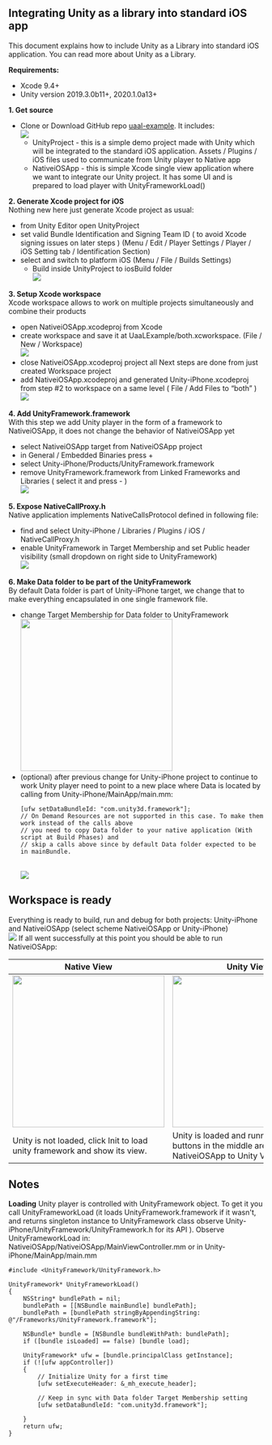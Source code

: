 ## Integrating Unity as a library into standard iOS app
This document explains how to include Unity as a Library into standard iOS application. You can read more about Unity as a Library.

**Requirements:**
- Xcode 9.4+
- Unity version 2019.3.0b11+, 2020.1.0a13+

**1. Get source**
- Clone or Download GitHub repo [uaal-example](https://github.com/Unity-Technologies/uaal-example). It includes:
  <br><img src="images/ios/folderStructure.png">
  - UnityProject - this is a simple demo project made with Unity which will be integrated to the standard iOS application. Assets / Plugins / iOS files used to communicate from Unity player to Native app
  - NativeiOSApp - this is simple Xcode single view application where we want to integrate our Unity project. It has some UI and is prepared to load player with UnityFrameworkLoad() 

**2. Generate Xcode project for iOS**
<br>Nothing new here just generate Xcode project as usual:
- from Unity Editor open UnityProject 
- set valid Bundle Identification and Signing Team ID ( to avoid Xcode signing issues on later steps )  (Menu / Edit / Player Settings / Player / iOS Setting tab / Identification Section)
- select and switch to platform iOS (Menu / File / Builds Settings)
  - Build inside UnityProject to iosBuild folder
    <br><img src="images/ios/iosBuildProject.png">
    
**3. Setup Xcode workspace**
<br>Xcode workspace allows to work on multiple projects simultaneously and combine their products
- open NativeiOSApp.xcodeproj from Xcode
- create workspace and save it at UaaLExample/both.xcworkspace. (File / New / Workspace)
  <br><img src="images/ios/workspaceLocation.png">
- close NativeiOSApp.xcodeproj project all Next steps are done from just created Workspace project
- add NativeiOSApp.xcodeproj and generated Unity-iPhone.xcodeproj from step #2 to workspace on a same level ( File / Add Files to “both” )
  <br><img src="images/ios/workspaceProjects.png">

**4. Add UnityFramework.framework**
<br>With this step we add Unity player in the form of a framework to NativeiOSApp, it does not change the behavior of NativeiOSApp yet
- select NativeiOSApp target from NativeiOSApp project
- in General / Embedded Binaries press + 
- select Unity-iPhone/Products/UnityFramework.framework
- remove UnityFramework.framework from Linked Frameworks and Libraries ( select it and press - )
  <br><img src="images/ios/addToEmbeddedBinaries.png">

**5. Expose NativeCallProxy.h**
<br>Native application implements NativeCallsProtocol defined in following file:
- find and select Unity-iPhone / Libraries / Plugins / iOS / NativeCallProxy.h
- enable UnityFramework in Target Membership and set Public header visibility (small dropdown on right side to UnityFramework)
  <br><img src="images/ios/nativeCallProxyTarget.png">
  
 **6. Make Data folder to be part of the UnityFramework**
 <br>By default Data folder is part of Unity-iPhone target, we change that to make everything encapsulated in one single framework file.
 - change Target Membership for Data folder to UnityFramework
   <br><img src="images/ios/dataTargetMembership.png" height='300px'>
 - (optional) after previous change for Unity-iPhone project to continue to work Unity player need to point to a new place where Data is located by calling from Unity-iPhone/MainApp/main.mm:
   ```
   [ufw setDataBundleId: "com.unity3d.framework"];
   // On Demand Resources are not supported in this case. To make them work instead of the calls above 
   // you need to copy Data folder to your native application (With script at Build Phases) and 
   // skip a calls above since by default Data folder expected to be in mainBundle.
   ```
   <br><img src="images/ios/setDataBundleId.png">
  
## Workspace is ready
Everything is ready to build, run and debug for both projects: Unity-iPhone and NativeiOSApp (select scheme NativeiOSApp or Unity-iPhone)
<br><img src="images/ios/selectTargetToBuild.png">
If all went successfully at this point you should be able to run NativeiOSApp:

Native View | Unity View
------------ | -------------
<img src="images/ios/ssNative.png" width='300px' > | <img src="images/ios/ssUnity.png" width='300px'>
Unity is not loaded, click Init to load unity framework and show its view. | Unity is loaded and running, colorful buttons in the middle are added by NativeiOSApp to Unity View.

## Notes
**Loading**
Unity player is controlled with UnityFramework object. To get it you call UnityFrameworkLoad (it loads UnityFramework.framework if it wasn't, and returns singleton instance to UnityFramework class observe Unity-iPhone/UnityFramework/UnityFramework.h for its API ). 
Observe UnityFrameworkLoad in: NativeiOSApp/NativeiOSApp/MainViewController.mm or in Unity-iPhone/MainApp/main.mm
```
#include <UnityFramework/UnityFramework.h>

UnityFramework* UnityFrameworkLoad()
{
    NSString* bundlePath = nil;
    bundlePath = [[NSBundle mainBundle] bundlePath];
    bundlePath = [bundlePath stringByAppendingString: @"/Frameworks/UnityFramework.framework"];

    NSBundle* bundle = [NSBundle bundleWithPath: bundlePath];
    if ([bundle isLoaded] == false) [bundle load];

    UnityFramework* ufw = [bundle.principalClass getInstance];
    if (![ufw appController])
    {
        // Initialize Unity for a first time
        [ufw setExecuteHeader: &_mh_execute_header];       

        // Keep in sync with Data folder Target Membership setting
        [ufw setDataBundleId: "com.unity3d.framework"]; 
       
    }
    return ufw;
}
```
